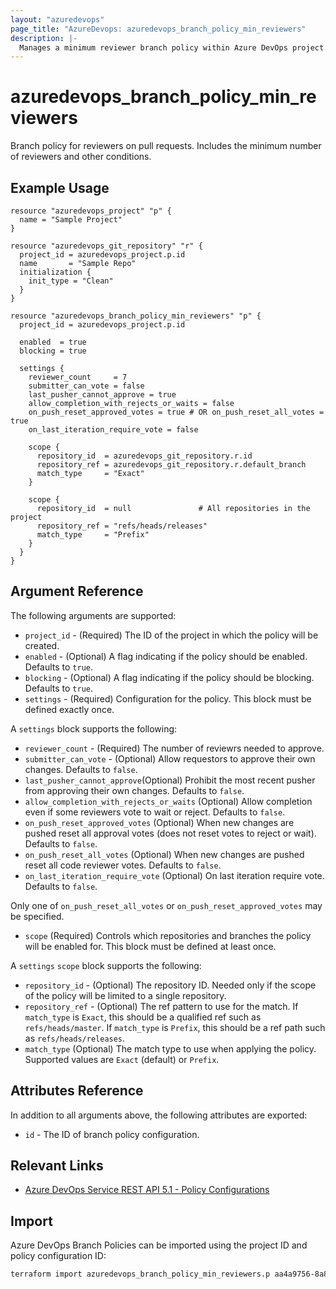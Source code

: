 ```yaml
---
layout: "azuredevops"
page_title: "AzureDevops: azuredevops_branch_policy_min_reviewers"
description: |-
  Manages a minimum reviewer branch policy within Azure DevOps project.
---
```


# azuredevops_branch_policy_min_reviewers

Branch policy for reviewers on pull requests. Includes the minimum number of reviewers and other conditions.

## Example Usage

```hcl
resource "azuredevops_project" "p" {
  name = "Sample Project"
}

resource "azuredevops_git_repository" "r" {
  project_id = azuredevops_project.p.id
  name       = "Sample Repo"
  initialization {
    init_type = "Clean"
  }
}

resource "azuredevops_branch_policy_min_reviewers" "p" {
  project_id = azuredevops_project.p.id

  enabled  = true
  blocking = true

  settings {
    reviewer_count     = 7
    submitter_can_vote = false
    last_pusher_cannot_approve = true
    allow_completion_with_rejects_or_waits = false
    on_push_reset_approved_votes = true # OR on_push_reset_all_votes = true
    on_last_iteration_require_vote = false

    scope {
      repository_id  = azuredevops_git_repository.r.id
      repository_ref = azuredevops_git_repository.r.default_branch
      match_type     = "Exact"
    }

    scope {
      repository_id  = null               # All repositories in the project
      repository_ref = "refs/heads/releases"
      match_type     = "Prefix"
    }
  }
}
```

## Argument Reference

The following arguments are supported:

- `project_id` - (Required) The ID of the project in which the policy will be created.
- `enabled` - (Optional) A flag indicating if the policy should be enabled. Defaults to `true`.
- `blocking` - (Optional) A flag indicating if the policy should be blocking. Defaults to `true`.
- `settings` - (Required) Configuration for the policy. This block must be defined exactly once.

A `settings` block supports the following:

- `reviewer_count` - (Required) The number of reviewrs needed to approve.
- `submitter_can_vote` - (Optional) Allow requestors to approve their own changes. Defaults to `false`.
- `last_pusher_cannot_approve`(Optional) Prohibit the most recent pusher from approving their own changes. Defaults to `false`.
- `allow_completion_with_rejects_or_waits` (Optional) Allow completion even if some reviewers vote to wait or reject. Defaults to `false`.
- `on_push_reset_approved_votes` (Optional) When new changes are pushed reset all approval votes (does not reset votes to reject or wait). Defaults to `false`.
- `on_push_reset_all_votes` (Optional) When new changes are pushed reset all code reviewer votes. Defaults to `false`.
- `on_last_iteration_require_vote` (Optional) On last iteration require vote. Defaults to `false`.

Only one of `on_push_reset_all_votes` or `on_push_reset_approved_votes` may be specified. 

- `scope` (Required) Controls which repositories and branches the policy will be enabled for. This block must be defined at least once.

A `settings` `scope` block supports the following:

- `repository_id` - (Optional) The repository ID. Needed only if the scope of the policy will be limited to a single repository.
- `repository_ref` - (Optional) The ref pattern to use for the match. If `match_type` is `Exact`, this should be a qualified ref such as `refs/heads/master`. If `match_type` is `Prefix`, this should be a ref path such as `refs/heads/releases`.
- `match_type` (Optional) The match type to use when applying the policy. Supported values are `Exact` (default) or `Prefix`.

## Attributes Reference

In addition to all arguments above, the following attributes are exported:

- `id` - The ID of branch policy configuration.

## Relevant Links

- [Azure DevOps Service REST API 5.1 - Policy Configurations](https://docs.microsoft.com/en-us/rest/api/azure/devops/policy/configurations/create?view=azure-devops-rest-5.1)

## Import

Azure DevOps Branch Policies can be imported using the project ID and policy configuration ID:

```sh
terraform import azuredevops_branch_policy_min_reviewers.p aa4a9756-8a86-4588-86d7-b3ee2d88b033/60
```

